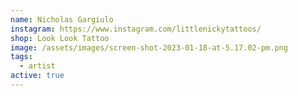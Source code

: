 ```yaml
---
name: Nicholas Gargiulo
instagram: https://www.instagram.com/littlenickytattoos/
shop: Look Look Tattoo
image: /assets/images/screen-shot-2023-01-18-at-5.17.02-pm.png
tags:
  - artist
active: true
---
```

